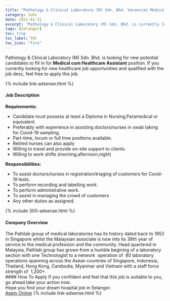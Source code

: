 ```yaml
---
title: "Pathology & Clinical Laboratory (M) Sdn. Bhd. Vacancies Medical cum Healthcare Assistant" 
category: Jobs 
date: 2021-01-21 
excerpt: "Pathology & Clinical Laboratory (M) Sdn. Bhd. is currently looking for suitable person to fill in the Medical cum Healthcare Assistant which positioned at Selangor" 
tags: [Selangor] 
toc: true 
toc_label: TOC 
toc_icon: "fire" 
--- 
```


<p>Pathology & Clinical Laboratory (M) Sdn. Bhd. is looking for new potential candidates to fill in for <b>Medical cum Healthcare Assistant</b> position. If you currently looking for new healthcare job opportunities and qualified with the job desc, feel free to apply this job.
</p>{% include link-adsense.html %} 
<div><div><h4>Job Description</h4></div><div><div><span><div><div><strong>Requirements:</strong></div><ul><li>Candidate must possess at least a Diploma in Nursing,Paramedical or equivalent.</li><li>Preferably with experience in assisting doctors/nurses in swab taking for Covid-19 sampling.</li><li>Part-time, locum or full time positions available.</li><li>Retired nurses can also apply</li><li>Willing to travel and provide on-site support to clients.</li><li>Willing to work shifts (morning,afternoon,night)</li></ul><div><strong>Responsibilities:</strong></div><ul><li>To assist doctors/nurses in registration/triaging of customers for Covid-19 tests.</li><li>To perform recording and labelling work.</li><li>To perform administrative work.</li><li>To assist in managing the crowd of customers</li><li>Any other duties as assigned.</li></ul></div></span></div></div></div> 
{% include 300-adsense.html %} 
<div><div><h4>Company Overview</h4></div><div><div><span><div><div>
	The Pathlab group of medical laboratories has its history dated back to 1952 in Singapore whilst the Malaysian associate is now into its 39th year of service to the medical profession and the community. Head quartered in Malaysia, Pathlab group has grown from a humble begining of a laboratory section with one Technologist to a network &#160;operation of &#160;80 laboratory operations spanning across the Asean countries of Singapore, Indonesia, Thailand, Hong Kong, Cambodia, Myanmar and Vietnam with a staff force strength of &#160;1,200+.</div></div></span></div></div></div> 
#### How To Apply 
If you confident and feel that this job is suitable to you, go ahead take your action now. <br/> 
Hope you find your dream hospital job in Selangor. <br/> 
<a href="https://www.jobstreet.com.my/en/job/medical-cum-healthcare-assistant-4467109?jobId=jobstreet-my-job-4467109&sectionRank=2&token=0~5cbf2b19-ccd1-48a8-839c-ddb740c173e4&fr=SRP%20View%20In%20New%20Ta" class="btn btn--warning" target="_blank" rel="nofollow noopenner">Apply Online</a> 
{% include link-adsense.html %} 